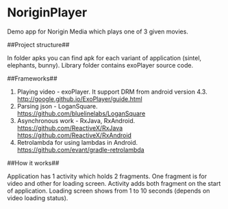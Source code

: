 # NoriginPlayer

Demo app for Norigin Media which plays one of 3 given movies.

##Project structure##

In folder apks you can find apk for each variant of application (sintel, elephants, bunny).
Library folder contains exoPlayer source code.

##Frameworks##

1) Playing video - exoPlayer. It support DRM from android version 4.3. http://google.github.io/ExoPlayer/guide.html <br>
2) Parsing json - LoganSquare. https://github.com/bluelinelabs/LoganSquare<br>
3) Asynchronous work - RxJava, RxAndroid. https://github.com/ReactiveX/RxJava  https://github.com/ReactiveX/RxAndroid<br>
4) Retrolambda for using lambdas in Android. https://github.com/evant/gradle-retrolambda

##How it works##

Application has 1 activity which holds 2 fragments. One fragment is for video and other for loading screen. Activity adds both fragment on the start of application. Loading screen shows from 1 to 10 seconds (depends on video loading status).

